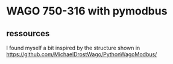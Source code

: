 # WAGO 750-316 with pymodbus

## ressources
I found myself a bit inspired by the structure shown in https://github.com/MichaelDrostWago/PythonWagoModbus/